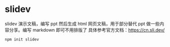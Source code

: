 # slidev

slidev 演示文稿，编写 ppt 然后生成 html 网页文稿，用于部分替代 ppt 做一些内容分享。编写 markdown 即可不用排版了
具体参考官方文档：https://cn.sli.dev/

`npm init slidev`
